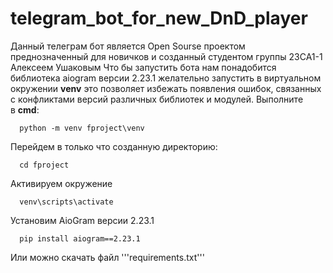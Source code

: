 # telegram_bot_for_new_DnD_player
Данный телеграм бот является Open Sourse проектом преднозначенный для новичков и созданный студентом группы 23СА1-1 Алексеем Ушаковым
Что бы запустить бота нам понадобится библиотека aiogram версии 2.23.1 желательно запустить в виртуальном окружении **venv**
это позволяет избежать появления ошибок, связанных с конфликтами версий различных библиотек и модулей. Выполните в **cmd**:
```
  python -m venv fproject\venv
```
Перейдем в только что созданную директорию:
```
  cd fproject
```
Активируем окружение
```
  venv\scripts\activate
```
Установим AioGram версии 2.23.1
```
  pip install aiogram==2.23.1
```
Или можно скачать файл '''requirements.txt'''
